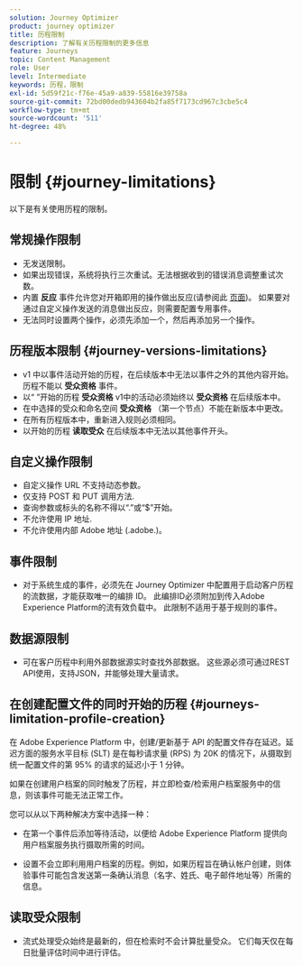 ```yaml
---
solution: Journey Optimizer
product: journey optimizer
title: 历程限制
description: 了解有关历程限制的更多信息
feature: Journeys
topic: Content Management
role: User
level: Intermediate
keywords: 历程，限制
exl-id: 5d59f21c-f76e-45a9-a839-55816e39758a
source-git-commit: 72bd00dedb943604b2fa85f7173cd967c3cbe5c4
workflow-type: tm+mt
source-wordcount: '511'
ht-degree: 48%

---
```


# 限制 {#journey-limitations}

以下是有关使用历程的限制。

## 常规操作限制

* 无发送限制。 
* 如果出现错误，系统将执行三次重试。无法根据收到的错误消息调整重试次数。 
* 内置 **反应** 事件允许您对开箱即用的操作做出反应(请参阅此 [页面](../building-journeys/reaction-events.md))。 如果要对通过自定义操作发送的消息做出反应，则需要配置专用事件。 
* 无法同时设置两个操作，必须先添加一个，然后再添加另一个操作。

## 历程版本限制 {#journey-versions-limitations}

* v1 中以事件活动开始的历程，在后续版本中无法以事件之外的其他内容开始。历程不能以 **受众资格** 事件。
* 以“ ”开始的历程 **受众资格** v1中的活动必须始终以 **受众资格** 在后续版本中。
* 在中选择的受众和命名空间 **受众资格** （第一个节点）不能在新版本中更改。
* 在所有历程版本中，重新进入规则必须相同。
* 以开始的历程 **读取受众** 在后续版本中无法以其他事件开头。
 
## 自定义操作限制

* 自定义操作 URL 不支持动态参数。 
* 仅支持 POST 和 PUT 调用方法. 
* 查询参数或标头的名称不得以“.”或“$”开始。 
* 不允许使用 IP 地址. 
* 不允许使用内部 Adobe 地址 (.adobe.)。 
## 事件限制

* 对于系统生成的事件，必须先在 Journey Optimizer 中配置用于启动客户历程的流数据，才能获取唯一的编排 ID。 此编排ID必须附加到传入Adobe Experience Platform的流有效负载中。 此限制不适用于基于规则的事件。 
## 数据源限制

* 可在客户历程中利用外部数据源实时查找外部数据。 这些源必须可通过REST API使用，支持JSON，并能够处理大量请求。

## 在创建配置文件的同时开始的历程 {#journeys-limitation-profile-creation}

在 Adobe Experience Platform 中，创建/更新基于 API 的配置文件存在延迟。延迟方面的服务水平目标 (SLT) 是在每秒请求量 (RPS) 为 20K 的情况下，从摄取到统一配置文件的第 95% 的请求的延迟小于 1 分钟。

如果在创建用户档案的同时触发了历程，并立即检查/检索用户档案服务中的信息，则该事件可能无法正常工作。

您可以从以下两种解决方案中选择一种：

* 在第一个事件后添加等待活动，以便给 Adobe Experience Platform 提供向用户档案服务执行摄取所需的时间。

* 设置不会立即利用用户档案的历程。例如，如果历程旨在确认帐户创建，则体验事件可能包含发送第一条确认消息（名字、姓氏、电子邮件地址等）所需的信息。

## 读取受众限制

* 流式处理受众始终是最新的，但在检索时不会计算批量受众。 它们每天仅在每日批量评估时间中进行评估。
